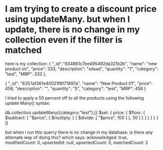 
# I am trying to create a discount price using updateMany. but when I update, there is no change in my collection even if the filter is matched

here is my collection:
{
  "_id":"634861c7ee495492da321b2b",
  "name": "new product int",
  "price": 333,
  "description": "sdsad",
  "quantity": "1",
  "category": "test",
  "MRP": 333
},

{
  "_id": "6357a1361e40021f6f71897a",
  "name": "New Product 01",
  "price": 458,
  "description": "",
  "quantity": "5",
  "category": "test",
  "MRP": 458
}

I tried to apply a 50 percent off to all the products using the following update Many() syntax:

db.collection.updateMany({category:"test"},[{
                $set: {
                  price: {
                    $floor: {
                      $subtract: [
                        "$price",
                        {
                          $multiply: [
                            {
                              $divide: [
                                "$price",
                                100
                              ]
                            },
                            50
                          ]
                        }
                      ]
                    }
                  }
                }
              }
            ])

but when i run this querry there is no change in my database. is there any alternate way of doing this?
which says:
acknowledged: true,
  modifiedCount: 0,
  upsertedId: null,
  upsertedCount: 0,
  matchedCount: 2


        